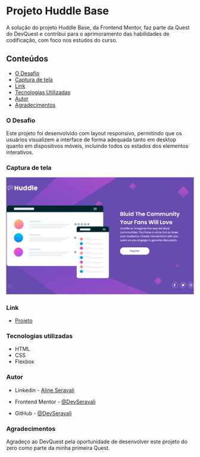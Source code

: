 # Projeto Huddle Base 
A solução do projeto Huddle Base, da Frontend Mentor, faz parte da Quest do DevQuest e contribui para o aprimoramento das habilidades de codificação, com foco nos estudos do curso.

## Conteúdos
- [O Desafio](#Odesafio)
- [Captura de tela](#Capturadetela)
- [Link](Link)
- [Tecnologias Utilizadas](#Tecnologiasutilizadas)
- [Autor](Autor)
- [Agradecimentos](Agradecimentos)

### O Desafio
Este projeto foi desenvolvido com layout responsivo, permitindo que os usuários visualizem a interface de forma adequada tanto em desktop quanto em dispositivos móveis, incluindo todos os estados dos elementos interativos.


### Captura de tela
<img src="src/images/desafio1.jpg">

### Link
- [Projeto](https://devseravali.github.io/projeto-huddle-base/)

### Tecnologias utilizadas
- HTML
- CSS
- Flexbox 

### Autor
- Linkedin - [Aline Seravali](https://www.linkedin.com/in/aline-seravali-bandeira-meireles-da-silva-b8b8311b6)

- Frontend Mentor - [@DevSeravali](https://www.frontendmentor.io/profile/devseravali)

- GitHub - [@DevSeravali](https://github.com/devseravali)

### Agradecimentos
Agradeço ao DevQuest pela oportunidade de desenvolver este projeto do zero como parte da minha primeira Quest.
